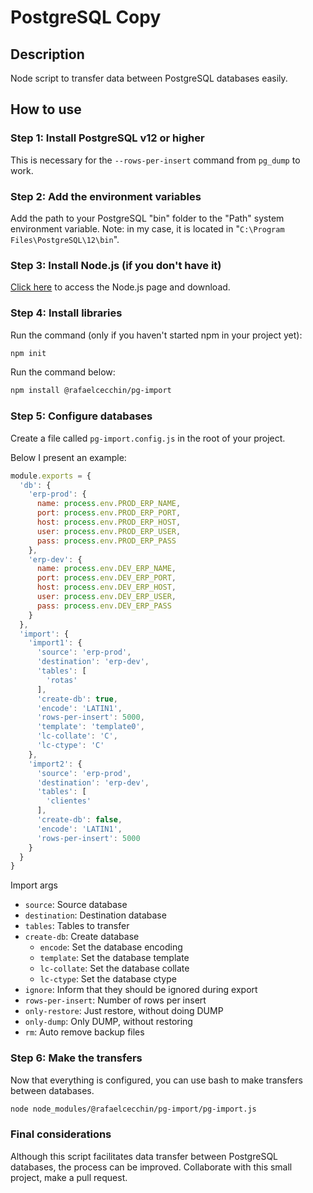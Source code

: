 # PostgreSQL Copy

## Description
Node script to transfer data between PostgreSQL databases easily.

## How to use

### Step 1: Install PostgreSQL v12 or higher

This is necessary for the `--rows-per-insert` command from `pg_dump` to work.

### Step 2: Add the environment variables

Add the path to your PostgreSQL "bin" folder to the "Path" system environment variable.
Note: in my case, it is located in "`C:\Program Files\PostgreSQL\12\bin`".

### Step 3: Install Node.js (if you don't have it)

[Click here](https://nodejs.org/en) to access the Node.js page and download.

### Step 4: Install libraries

Run the command (only if you haven't started npm in your project yet):

```bash
npm init
```

Run the command below:

```bash
npm install @rafaelcecchin/pg-import
```

### Step 5: Configure databases

Create a file called `pg-import.config.js` in the root of your project.

Below I present an example:

```javascript
module.exports = {
  'db': {
    'erp-prod': {
      name: process.env.PROD_ERP_NAME,
      port: process.env.PROD_ERP_PORT,
      host: process.env.PROD_ERP_HOST,
      user: process.env.PROD_ERP_USER,
      pass: process.env.PROD_ERP_PASS
    },
    'erp-dev': {
      name: process.env.DEV_ERP_NAME,
      port: process.env.DEV_ERP_PORT,
      host: process.env.DEV_ERP_HOST,
      user: process.env.DEV_ERP_USER,
      pass: process.env.DEV_ERP_PASS
    }
  },
  'import': {
    'import1': {
      'source': 'erp-prod',
      'destination': 'erp-dev',
      'tables': [
        'rotas'
      ],
      'create-db': true,
      'encode': 'LATIN1',
      'rows-per-insert': 5000,
      'template': 'template0',
      'lc-collate': 'C',
      'lc-ctype': 'C'
    },
    'import2': {
      'source': 'erp-prod',
      'destination': 'erp-dev',
      'tables': [
        'clientes'
      ],
      'create-db': false,
      'encode': 'LATIN1',
      'rows-per-insert': 5000
    }
  }
}
```

Import args
- `source`: Source database
- `destination`: Destination database
- `tables`: Tables to transfer
- `create-db`: Create database
  - `encode`: Set the database encoding
  - `template`: Set the database template
  - `lc-collate`: Set the database collate
  - `lc-ctype`: Set the database ctype
- `ignore`: Inform that they should be ignored during export
- `rows-per-insert`: Number of rows per insert
- `only-restore`: Just restore, without doing DUMP
- `only-dump`: Only DUMP, without restoring
- `rm`: Auto remove backup files

### Step 6: Make the transfers

Now that everything is configured, you can use bash to make transfers between databases.

```bash
node node_modules/@rafaelcecchin/pg-import/pg-import.js
```

### Final considerations

Although this script facilitates data transfer between PostgreSQL databases, the process can be improved.
Collaborate with this small project, make a pull request.